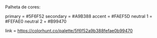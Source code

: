 Palheta de cores:

primary = #5F6F52
secondary = #A9B388
accent = #FAEF5D
neutral 1 = #FEFAE0
neutral 2 = #B99470

link = https://colorhunt.co/palette/5f6f52a9b388fefae0b99470